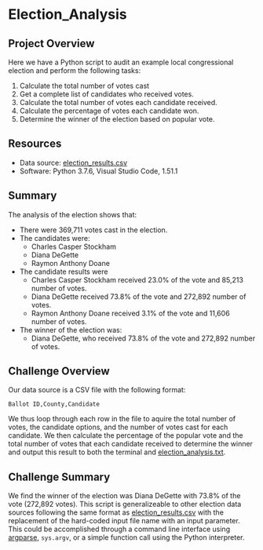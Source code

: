 # Election_Analysis

## Project Overview
Here we have a Python script to audit an example local congressional election and perform the following tasks:

1. Calculate the total number of votes cast
2. Get a complete list of candidates who received votes.
3. Calculate the total number of votes each candidate received.
4. Calculate the percentage of votes each candidate won.
5. Determine the winner of the election based on popular vote.

## Resources
- Data source: [election_results.csv](Resources/election_results.csv)
- Software: Python 3.7.6, Visual Studio Code, 1.51.1

## Summary
The analysis of the election shows that:
- There were 369,711 votes cast in the election.
- The candidates were:
    - Charles Casper Stockham
    - Diana DeGette
    - Raymon Anthony Doane
- The candidate results were
    - Charles Casper Stockham received 23.0% of the vote and 85,213 number of votes.
    - Diana DeGette received 73.8% of the vote and 272,892 number of votes.
    - Raymon Anthony Doane received 3.1% of the vote and 11,606 number of votes.
- The winner of the election was:
    - Diana DeGette, who received 73.8% of the vote and 272,892 number of votes.

## Challenge Overview
Our data source is a CSV file with the following format:
```
Ballot ID,County,Candidate
```
We thus loop through each row in the file to aquire the total number of votes, the candidate options, and the number of votes cast for each candidate.
We then calculate the percentage of the popular vote and the total number of votes that each candidate received to determine the winner and output this result
to both the terminal and [election_analysis.txt](analysis/election_analysis.txt).

## Challenge Summary
We find the winner of the election was Diana DeGette with 73.8% of the vote (272,892 votes). This script is generalizeable to other election data sources
following the same format as [election_results.csv](Resources/election_results.csv) with the replacement of the hard-coded input file name with an input
parameter. This could be accomplished through a command line interface using [argparse](https://docs.python.org/3/library/argparse.html), `sys.argv`, or a simple
function call using the Python interpreter.
